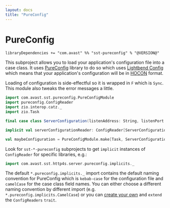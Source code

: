 ```yaml
---
layout: docs
title: "PureConfig"
---
```


# PureConfig

`libraryDependencies += "com.avast" %% "sst-pureconfig" % "@VERSION@"`

This subproject allows you to load your application's configuration file into a case class. It uses [PureConfig](https://pureconfig.github.io) 
library to do so which uses [Lightbend Config](https://github.com/lightbend/config) which means that your application's configuration 
will be in [HOCON](https://github.com/lightbend/config/blob/master/HOCON.md) format.

Loading of configuration is side-effectful so it is wrapped in `F` which is `Sync`. This module also tweaks the error messages a little.

```scala mdoc:silent
import com.avast.sst.pureconfig.PureConfigModule
import pureconfig.ConfigReader
import zio.interop.catz._
import zio.Task

final case class ServerConfiguration(listenAddress: String, listenPort: Int)

implicit val serverConfigurationReader: ConfigReader[ServerConfiguration] = implicitly[ConfigReader[ServerConfiguration]]

val maybeConfiguration = PureConfigModule.make[Task, ServerConfiguration]
```

Look for `sst-*-pureconfig` subprojects to get `implicit` instances of `ConfigReader` for specific libraries, e.g.:

```scala mdoc:silent
import com.avast.sst.http4s.server.pureconfig.implicits._
```

The default `*.pureconfig.implicits._` import contains the default naming convention for PureConfig which is `kebab-case` 
for the configuration file and `camelCase` for the case class field names. You can either choose a different naming convention by different
import (e.g. `*.pureconfig.implicits.CamelCase`) or you can [create your own](https://pureconfig.github.io/docs/overriding-behavior-for-case-classes.html#field-mappings)
and `extend` the `ConfigReaders` `trait`.
